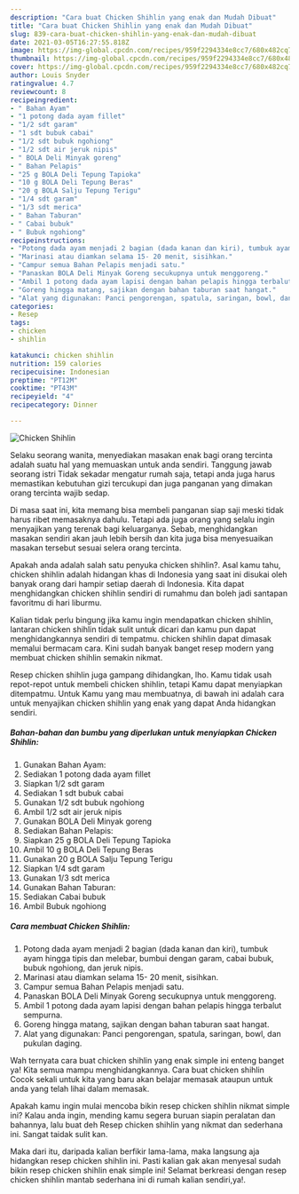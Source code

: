 ```yaml
---
description: "Cara buat Chicken Shihlin yang enak dan Mudah Dibuat"
title: "Cara buat Chicken Shihlin yang enak dan Mudah Dibuat"
slug: 839-cara-buat-chicken-shihlin-yang-enak-dan-mudah-dibuat
date: 2021-03-05T16:27:55.818Z
image: https://img-global.cpcdn.com/recipes/959f2294334e8cc7/680x482cq70/chicken-shihlin-foto-resep-utama.jpg
thumbnail: https://img-global.cpcdn.com/recipes/959f2294334e8cc7/680x482cq70/chicken-shihlin-foto-resep-utama.jpg
cover: https://img-global.cpcdn.com/recipes/959f2294334e8cc7/680x482cq70/chicken-shihlin-foto-resep-utama.jpg
author: Louis Snyder
ratingvalue: 4.7
reviewcount: 8
recipeingredient:
- " Bahan Ayam"
- "1 potong dada ayam fillet"
- "1/2 sdt garam"
- "1 sdt bubuk cabai"
- "1/2 sdt bubuk ngohiong"
- "1/2 sdt air jeruk nipis"
- " BOLA Deli Minyak goreng"
- " Bahan Pelapis"
- "25 g BOLA Deli Tepung Tapioka"
- "10 g BOLA Deli Tepung Beras"
- "20 g BOLA Salju Tepung Terigu"
- "1/4 sdt garam"
- "1/3 sdt merica"
- " Bahan Taburan"
- " Cabai bubuk"
- " Bubuk ngohiong"
recipeinstructions:
- "Potong dada ayam menjadi 2 bagian (dada kanan dan kiri), tumbuk ayam hingga tipis dan melebar, bumbui dengan garam, cabai bubuk, bubuk ngohiong, dan jeruk nipis."
- "Marinasi atau diamkan selama 15- 20 menit, sisihkan."
- "Campur semua Bahan Pelapis menjadi satu."
- "Panaskan BOLA Deli Minyak Goreng secukupnya untuk menggoreng."
- "Ambil 1 potong dada ayam lapisi dengan bahan pelapis hingga terbalut sempurna."
- "Goreng hingga matang, sajikan dengan bahan taburan saat hangat."
- "Alat yang digunakan: Panci pengorengan, spatula, saringan, bowl, dan pukulan daging."
categories:
- Resep
tags:
- chicken
- shihlin

katakunci: chicken shihlin 
nutrition: 159 calories
recipecuisine: Indonesian
preptime: "PT12M"
cooktime: "PT43M"
recipeyield: "4"
recipecategory: Dinner

---
```



![Chicken Shihlin](https://img-global.cpcdn.com/recipes/959f2294334e8cc7/680x482cq70/chicken-shihlin-foto-resep-utama.jpg)

Selaku seorang wanita, menyediakan masakan enak bagi orang tercinta adalah suatu hal yang memuaskan untuk anda sendiri. Tanggung jawab seorang istri Tidak sekadar mengatur rumah saja, tetapi anda juga harus memastikan kebutuhan gizi tercukupi dan juga panganan yang dimakan orang tercinta wajib sedap.

Di masa  saat ini, kita memang bisa membeli panganan siap saji meski tidak harus ribet memasaknya dahulu. Tetapi ada juga orang yang selalu ingin menyajikan yang terenak bagi keluarganya. Sebab, menghidangkan masakan sendiri akan jauh lebih bersih dan kita juga bisa menyesuaikan masakan tersebut sesuai selera orang tercinta. 



Apakah anda adalah salah satu penyuka chicken shihlin?. Asal kamu tahu, chicken shihlin adalah hidangan khas di Indonesia yang saat ini disukai oleh banyak orang dari hampir setiap daerah di Indonesia. Kita dapat menghidangkan chicken shihlin sendiri di rumahmu dan boleh jadi santapan favoritmu di hari liburmu.

Kalian tidak perlu bingung jika kamu ingin mendapatkan chicken shihlin, lantaran chicken shihlin tidak sulit untuk dicari dan kamu pun dapat menghidangkannya sendiri di tempatmu. chicken shihlin dapat dimasak memalui bermacam cara. Kini sudah banyak banget resep modern yang membuat chicken shihlin semakin nikmat.

Resep chicken shihlin juga gampang dihidangkan, lho. Kamu tidak usah repot-repot untuk membeli chicken shihlin, tetapi Kamu dapat menyiapkan ditempatmu. Untuk Kamu yang mau membuatnya, di bawah ini adalah cara untuk menyajikan chicken shihlin yang enak yang dapat Anda hidangkan sendiri.

<!--inarticleads1-->

##### Bahan-bahan dan bumbu yang diperlukan untuk menyiapkan Chicken Shihlin:

1. Gunakan  Bahan Ayam:
1. Sediakan 1 potong dada ayam fillet
1. Siapkan 1/2 sdt garam
1. Sediakan 1 sdt bubuk cabai
1. Gunakan 1/2 sdt bubuk ngohiong
1. Ambil 1/2 sdt air jeruk nipis
1. Gunakan  BOLA Deli Minyak goreng
1. Sediakan  Bahan Pelapis:
1. Siapkan 25 g BOLA Deli Tepung Tapioka
1. Ambil 10 g BOLA Deli Tepung Beras
1. Gunakan 20 g BOLA Salju Tepung Terigu
1. Siapkan 1/4 sdt garam
1. Gunakan 1/3 sdt merica
1. Gunakan  Bahan Taburan:
1. Sediakan  Cabai bubuk
1. Ambil  Bubuk ngohiong




<!--inarticleads2-->

##### Cara membuat Chicken Shihlin:

1. Potong dada ayam menjadi 2 bagian (dada kanan dan kiri), tumbuk ayam hingga tipis dan melebar, bumbui dengan garam, cabai bubuk, bubuk ngohiong, dan jeruk nipis.
1. Marinasi atau diamkan selama 15- 20 menit, sisihkan.
1. Campur semua Bahan Pelapis menjadi satu.
1. Panaskan BOLA Deli Minyak Goreng secukupnya untuk menggoreng.
1. Ambil 1 potong dada ayam lapisi dengan bahan pelapis hingga terbalut sempurna.
1. Goreng hingga matang, sajikan dengan bahan taburan saat hangat.
1. Alat yang digunakan: Panci pengorengan, spatula, saringan, bowl, dan pukulan daging.




Wah ternyata cara buat chicken shihlin yang enak simple ini enteng banget ya! Kita semua mampu menghidangkannya. Cara buat chicken shihlin Cocok sekali untuk kita yang baru akan belajar memasak ataupun untuk anda yang telah lihai dalam memasak.

Apakah kamu ingin mulai mencoba bikin resep chicken shihlin nikmat simple ini? Kalau anda ingin, mending kamu segera buruan siapin peralatan dan bahannya, lalu buat deh Resep chicken shihlin yang nikmat dan sederhana ini. Sangat taidak sulit kan. 

Maka dari itu, daripada kalian berfikir lama-lama, maka langsung aja hidangkan resep chicken shihlin ini. Pasti kalian gak akan menyesal sudah bikin resep chicken shihlin enak simple ini! Selamat berkreasi dengan resep chicken shihlin mantab sederhana ini di rumah kalian sendiri,ya!.

